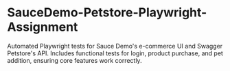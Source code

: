 # SauceDemo-Petstore-Playwright-Assignment
Automated Playwright tests for Sauce Demo's e-commerce UI and Swagger Petstore's API. Includes functional tests for login, product purchase, and pet addition, ensuring core features work correctly.
